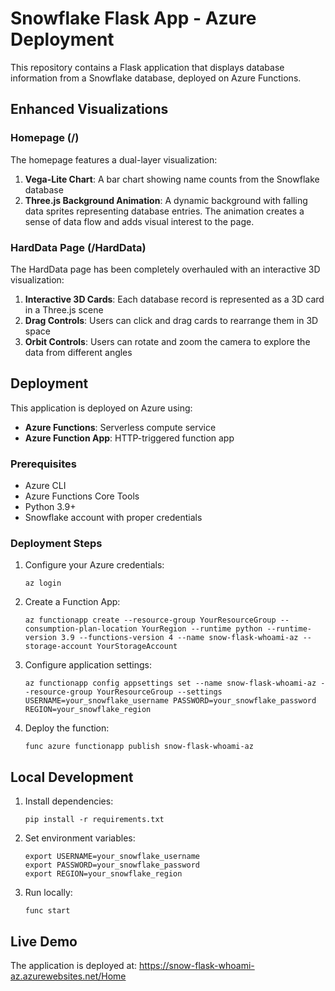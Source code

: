 # Snowflake Flask App - Azure Deployment

This repository contains a Flask application that displays database information from a Snowflake database, deployed on Azure Functions.

## Enhanced Visualizations

### Homepage (/)
The homepage features a dual-layer visualization:
1. **Vega-Lite Chart**: A bar chart showing name counts from the Snowflake database
2. **Three.js Background Animation**: A dynamic background with falling data sprites representing database entries. The animation creates a sense of data flow and adds visual interest to the page.

### HardData Page (/HardData)
The HardData page has been completely overhauled with an interactive 3D visualization:
1. **Interactive 3D Cards**: Each database record is represented as a 3D card in a Three.js scene
2. **Drag Controls**: Users can click and drag cards to rearrange them in 3D space
3. **Orbit Controls**: Users can rotate and zoom the camera to explore the data from different angles

## Deployment

This application is deployed on Azure using:
- **Azure Functions**: Serverless compute service
- **Azure Function App**: HTTP-triggered function app

### Prerequisites
- Azure CLI
- Azure Functions Core Tools
- Python 3.9+
- Snowflake account with proper credentials

### Deployment Steps
1. Configure your Azure credentials:
   ```
   az login
   ```

2. Create a Function App:
   ```
   az functionapp create --resource-group YourResourceGroup --consumption-plan-location YourRegion --runtime python --runtime-version 3.9 --functions-version 4 --name snow-flask-whoami-az --storage-account YourStorageAccount
   ```

3. Configure application settings:
   ```
   az functionapp config appsettings set --name snow-flask-whoami-az --resource-group YourResourceGroup --settings USERNAME=your_snowflake_username PASSWORD=your_snowflake_password REGION=your_snowflake_region
   ```

4. Deploy the function:
   ```
   func azure functionapp publish snow-flask-whoami-az
   ```

## Local Development

1. Install dependencies:
   ```
   pip install -r requirements.txt
   ```

2. Set environment variables:
   ```
   export USERNAME=your_snowflake_username
   export PASSWORD=your_snowflake_password
   export REGION=your_snowflake_region
   ```

3. Run locally:
   ```
   func start
   ```

## Live Demo
The application is deployed at: https://snow-flask-whoami-az.azurewebsites.net/Home
